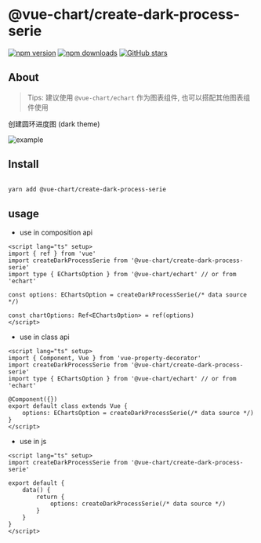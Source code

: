 # @vue-chart/create-dark-process-serie

[![npm version](https://badge.fury.io/js/%40vue-chart%2Fcreate-dark-process-serie.svg)](https://www.npmjs.com/package/@vue-chart/create-dark-process-serie)
[![npm downloads](https://img.shields.io/npm/dm/%40vue-chart%2Fcreate-dark-process-serie.svg?style=flat)](https://www.npmjs.com/package/@vue-chart/create-dark-process-serie)
[![GitHub stars](https://img.shields.io/github/stars/halo951/vue-chart?style=social&label=@vue-chart/echart)](https://github.com/halo951/vue-chart/tree/master/packages/create-dark-process-serie)

## About

> Tips: 建议使用 `@vue-chart/echart` 作为图表组件, 也可以搭配其他图表组件使用

创建圆环进度图 (dark theme)

![example](https://github.com/halo951/vue-chart/blob/master/packages/create-dark-process-serie/example.jpg)

## Install

```bash

yarn add @vue-chart/create-dark-process-serie

```

## usage

-   use in composition api

```vue
<script lang="ts" setup>
import { ref } from 'vue'
import createDarkProcessSerie from '@vue-chart/create-dark-process-serie'
import type { EChartsOption } from '@vue-chart/echart' // or from 'echart'

const options: EChartsOption = createDarkProcessSerie(/* data source */)

const chartOptions: Ref<EChartsOption> = ref(options)
</script>
```

-   use in class api

```vue
<script lang="ts" setup>
import { Component, Vue } from 'vue-property-decorator'
import createDarkProcessSerie from '@vue-chart/create-dark-process-serie'
import type { EChartsOption } from '@vue-chart/echart' // or from 'echart'

@Component({})
export default class extends Vue {
    options: EChartsOption = createDarkProcessSerie(/* data source */)
}
</script>
```

-   use in js

```vue
<script lang="ts" setup>
import createDarkProcessSerie from '@vue-chart/create-dark-process-serie'

export default {
    data() {
        return {
            options: createDarkProcessSerie(/* data source */)
        }
    }
}
</script>
```
